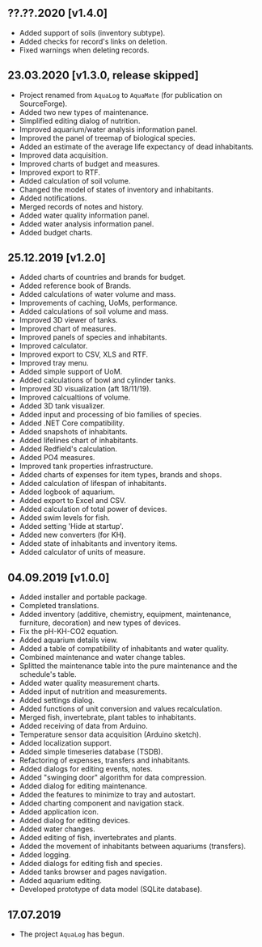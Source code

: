 
## ??.??.2020 [v1.4.0]
- Added support of soils (inventory subtype).
- Added checks for record's links on deletion.
- Fixed warnings when deleting records.

## 23.03.2020 [v1.3.0, release skipped]
- Project renamed from `AquaLog` to `AquaMate` (for publication on SourceForge).
- Added two new types of maintenance.
- Simplified editing dialog of nutrition.
- Improved aquarium/water analysis information panel.
- Improved the panel of treemap of biological species.
- Added an estimate of the average life expectancy of dead inhabitants.
- Improved data acquisition.
- Improved charts of budget and measures.
- Improved export to RTF.
- Added calculation of soil volume.
- Changed the model of states of inventory and inhabitants.
- Added notifications.
- Merged records of notes and history.
- Added water quality information panel.
- Added water analysis information panel.
- Added budget charts.

## 25.12.2019 [v1.2.0]
- Added charts of countries and brands for budget.
- Added reference book of Brands.
- Added calculations of water volume and mass.
- Improvements of caching, UoMs, performance.
- Added calculations of soil volume and mass.
- Improved 3D viewer of tanks.
- Improved chart of measures.
- Improved panels of species and inhabitants.
- Improved calculator.
- Improved export to CSV, XLS and RTF.
- Improved tray menu. 
- Added simple support of UoM.
- Added calculations of bowl and cylinder tanks.
- Improved 3D visualization (aft 18/11/19).
- Improved calcualtions of volume.
- Added 3D tank visualizer.
- Added input and processing of bio families of species.
- Added .NET Core compatibility.
- Added snapshots of inhabitants.
- Added lifelines chart of inhabitants.
- Added Redfield's calculation.
- Added PO4 measures.
- Improved tank properties infrastructure.
- Added charts of expenses for item types, brands and shops.
- Added calculation of lifespan of inhabitants.
- Added logbook of aquarium.
- Added export to Excel and CSV.
- Added calculation of total power of devices.
- Added swim levels for fish.
- Added setting 'Hide at startup'.
- Added new converters (for KH).
- Added state of inhabitants and inventory items.
- Added calculator of units of measure.

## 04.09.2019 [v1.0.0]
- Added installer and portable package.
- Completed translations.
- Added inventory (additive, chemistry, equipment, maintenance, furniture, decoration) and new types of devices.
- Fix the pH-KH-CO2 equation.
- Added aquarium details view.
- Added a table of compatibility of inhabitants and water quality.
- Combined maintenance and water change tables.
- Splitted the maintenance table into the pure maintenance and the schedule's table.
- Added water quality measurement charts.
- Added input of nutrition and measurements.
- Added settings dialog.
- Added functions of unit conversion and values recalculation.
- Merged fish, invertebrate, plant tables to inhabitants.
- Added receiving of data from Arduino.
- Temperature sensor data acquisition (Arduino sketch).
- Added localization support.
- Added simple timeseries database (TSDB).
- Refactoring of expenses, transfers and inhabitants.
- Added dialogs for editing events, notes.
- Added "swinging door" algorithm for data compression.
- Added dialog for editing maintenance.
- Added the features to minimize to tray and autostart.
- Added charting component and navigation stack.
- Added application icon.
- Added dialog for editing devices.
- Added water changes.
- Added editing of fish, invertebrates and plants.
- Added the movement of inhabitants between aquariums (transfers).
- Added logging.
- Added dialogs for editing fish and species.
- Added tanks browser and pages navigation.
- Added aquarium editing.
- Developed prototype of data model (SQLite database).

## 17.07.2019
- The project `AquaLog` has begun.
